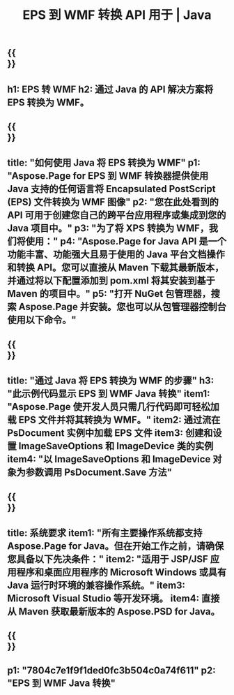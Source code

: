 ﻿---
translation: true
template: /_templates/_conversion-child-java.md
title: EPS 到 WMF 转换 API 用于 | Java
url: /java/conversion/eps-to-wmf/
description: EPS 格式到 WMF 文件的示例 Java 转换代码。使用此示例代码在任何基于 Web 或桌面 Java 的应用程序中将 EPS 转换为 WMF。
informat: EPS
outformat: WMF
otherformats: XPS PS
---

{{<section banner>}}
---
h1: EPS 转 WMF
h2: 通过 Java 的 API 解决方案将 EPS 转换为 WMF。
---

{{<section overview>}}
---
title: "如何使用 Java 将 EPS 转换为 WMF"
p1: "Aspose.Page for EPS 到 WMF 转换器提供使用 Java 支持的任何语言将 Encapsulated PostScript (EPS) 文件转换为 WMF 图像"
p2: "您在此处看到的 API 可用于创建您自己的跨平台应用程序或集成到您的 Java 项目中。"
p3: "为了将 XPS 转换为 WMF，我们将使用："
p4: "Aspose.Page for Java API 是一个功能丰富、功能强大且易于使用的 Java 平台文档操作和转换 API。您可以直接从 Maven 下载其最新版本，并通过将以下配置添加到 pom.xml 将其安装到基于 Maven 的项目中。"
p5: "打开 NuGet 包管理器，搜索 Aspose.Page 并安装。您也可以从包管理器控制台使用以下命令。"
---

{{<section feature1>}}
---
title: "通过 Java 将 EPS 转换为 WMF 的步骤"
h3: "此示例代码显示 EPS 到 WMF Java 转换"
item1: "Aspose.Page 使开发人员只需几行代码即可轻松加载 EPS 文件并将其转换为 WMF。"
item2: 通过流在 PsDocument 实例中加载 EPS 文件
item3: 创建和设置 ImageSaveOptions 和 ImageDevice 类的实例
item4: "以 ImageSaveOptions 和 ImageDevice 对象为参数调用 PsDocument.Save 方法"
---

{{<section feature2>}}
---
title: 系统要求
item1: "所有主要操作系统都支持 Aspose.Page for Java。但在开始工作之前，请确保您具备以下先决条件："
item2: "适用于 JSP/JSF 应用程序和桌面应用程序的 Microsoft Windows 或具有 Java 运行时环境的兼容操作系统。"
item3: Microsoft Visual Studio 等开发环境。
item4: 直接从 Maven 获取最新版本的 Aspose.PSD for Java。
---

{{<section gist>}}
---
p1: "7804c7e1f9f1ded0fc3b504c0a74f611"
p2: "EPS 到 WMF Java 转换"
---
